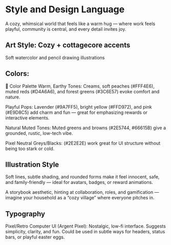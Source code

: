 # Style and Design Language 
A cozy, whimsical world that feels like a warm hug — where work feels playful, community is central, and every detail invites joy.

## **Art Style:** Cozy + cottagecore accents
Soft watercolor and pencil drawing illustrations

## **Colors:** 
🎨 Color Palette
Warm, Earthy Tones: Creams, soft peaches (#FFF4E6), muted reds (#D4A6A6), and forest greens (#3C6E57) evoke comfort and nature.

Playful Pops: Lavender (#9A7FF5), bright yellow (#FFD972), and pink (#E9D8C5) add charm and fun — great for emphasizing rewards or interactive elements.

Natural Muted Tones: Muted greens and browns (#2E5744, #66615B) give a grounded, rustic, low-tech vibe.

Pixel Neutral Greys/Blacks: (#2E2E2E) work great for UI structure without being too stark or cold.

## Illustration Style
Soft lines, subtle shading, and rounded forms make it feel innocent, safe, and family-friendly — ideal for avatars, badges, or reward animations.

A storybook aesthetic, hinting at collaboration, roles, and gamification — imagine your household as a “cozy village” where everyone pitches in.

## Typography
Pixel/Retro Computer UI (Argent Pixel): Nostalgic, low-fi interface. Suggests simplicity, clarity, and fun. Could be used in subtle ways for headers, status bars, or playful easter eggs.

